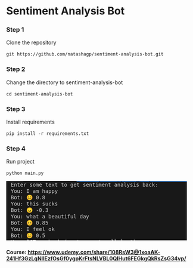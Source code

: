 # Sentiment Analysis Bot

### Step 1

Clone the repository

```shell
git https://github.com/natashagp/sentiment-analysis-bot.git
```

### Step 2

Change the directory to sentiment-analysis-bot

```shell
cd sentiment-analysis-bot
```

### Step 3

Install requirements

```shell
pip install -r requirements.txt
```

### Step 4

Run project

```shell
python main.py
```

![imagem](https://github.com/natashagp/sentiment-analysis-bot/blob/master/demo.png)


#### Course: https://www.udemy.com/share/108RsW3@1xoaAK-241Hf3GzLqNIIEzfOsGf0ygpKrFtsNLVBL0QIHut6FEGkgQkRsZsG34vp/
